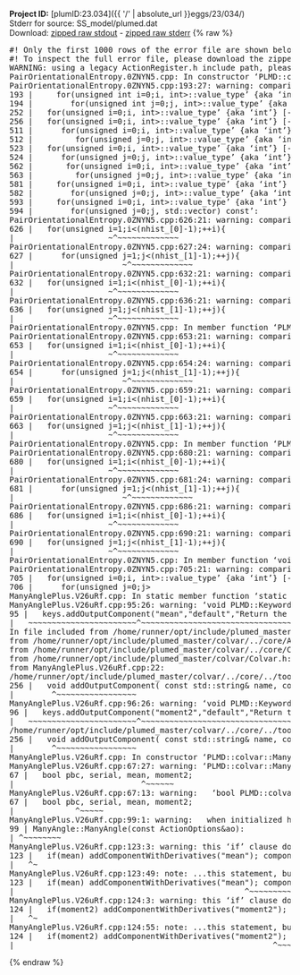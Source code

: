 **Project ID:** [plumID:23.034]({{ '/' | absolute_url }}eggs/23/034/)  
Stderr for source:  SS_model/plumed.dat   
Download: [zipped raw stdout](plumed.dat.plumed_master.stdout.txt.zip) - [zipped raw stderr](plumed.dat.plumed_master.stderr.txt.zip) 
{% raw %}
<pre>
#! Only the first 1000 rows of the error file are shown below
#! To inspect the full error file, please download the zipped raw stderr file above
WARNING: using a legacy ActionRegister.h include path, please use <<#include "core/ActionRegister.h">>
PairOrientationalEntropy.0ZNYN5.cpp: In constructor ‘PLMD::colvar::PairOrientationalEntropy::PairOrientationalEntropy(const PLMD::ActionOptions&)’:
PairOrientationalEntropy.0ZNYN5.cpp:193:27: warning: comparison of integer expressions of different signedness: ‘unsigned int’ and ‘__gnu_cxx::__alloc_traits<std::allocator<int>, int>::value_type’ {aka ‘int’} [-Wsign-compare]
193 |     for(unsigned int i=0;i<nhist_[0];i++) {
PairOrientationalEntropy.0ZNYN5.cpp:194:30: warning: comparison of integer expressions of different signedness: ‘unsigned int’ and ‘__gnu_cxx::__alloc_traits<std::allocator<int>, int>::value_type’ {aka ‘int’} [-Wsign-compare]
194 |        for(unsigned int j=0;j<nhist_[1];j++) {
PairOrientationalEntropy.0ZNYN5.cpp:252:21: warning: comparison of integer expressions of different signedness: ‘unsigned int’ and ‘__gnu_cxx::__alloc_traits<std::allocator<int>, int>::value_type’ {aka ‘int’} [-Wsign-compare]
252 |   for(unsigned i=0;i<nhist_[0];++i){
PairOrientationalEntropy.0ZNYN5.cpp:256:21: warning: comparison of integer expressions of different signedness: ‘unsigned int’ and ‘__gnu_cxx::__alloc_traits<std::allocator<int>, int>::value_type’ {aka ‘int’} [-Wsign-compare]
256 |   for(unsigned i=0;i<nhist_[1];++i){
PairOrientationalEntropy.0ZNYN5.cpp: In member function ‘virtual void PLMD::colvar::PairOrientationalEntropy::calculate()’:
PairOrientationalEntropy.0ZNYN5.cpp:511:24: warning: comparison of integer expressions of different signedness: ‘unsigned int’ and ‘__gnu_cxx::__alloc_traits<std::allocator<int>, int>::value_type’ {aka ‘int’} [-Wsign-compare]
511 |      for(unsigned i=0;i<nhist_[0];++i){
PairOrientationalEntropy.0ZNYN5.cpp:512:27: warning: comparison of integer expressions of different signedness: ‘unsigned int’ and ‘__gnu_cxx::__alloc_traits<std::allocator<int>, int>::value_type’ {aka ‘int’} [-Wsign-compare]
512 |         for(unsigned j=0;j<nhist_[1];++j){
PairOrientationalEntropy.0ZNYN5.cpp:523:21: warning: comparison of integer expressions of different signedness: ‘unsigned int’ and ‘__gnu_cxx::__alloc_traits<std::allocator<int>, int>::value_type’ {aka ‘int’} [-Wsign-compare]
523 |   for(unsigned i=0;i<nhist_[0];++i){
PairOrientationalEntropy.0ZNYN5.cpp:524:24: warning: comparison of integer expressions of different signedness: ‘unsigned int’ and ‘__gnu_cxx::__alloc_traits<std::allocator<int>, int>::value_type’ {aka ‘int’} [-Wsign-compare]
524 |      for(unsigned j=0;j<nhist_[1];++j){
PairOrientationalEntropy.0ZNYN5.cpp:562:25: warning: comparison of integer expressions of different signedness: ‘unsigned int’ and ‘__gnu_cxx::__alloc_traits<std::allocator<int>, int>::value_type’ {aka ‘int’} [-Wsign-compare]
562 |       for(unsigned i=0;i<nhist_[0];++i){
PairOrientationalEntropy.0ZNYN5.cpp:563:27: warning: comparison of integer expressions of different signedness: ‘unsigned int’ and ‘__gnu_cxx::__alloc_traits<std::allocator<int>, int>::value_type’ {aka ‘int’} [-Wsign-compare]
563 |         for(unsigned j=0;j<nhist_[1];++j){
PairOrientationalEntropy.0ZNYN5.cpp:581:23: warning: comparison of integer expressions of different signedness: ‘unsigned int’ and ‘__gnu_cxx::__alloc_traits<std::allocator<int>, int>::value_type’ {aka ‘int’} [-Wsign-compare]
581 |     for(unsigned i=0;i<nhist_[0];++i){
PairOrientationalEntropy.0ZNYN5.cpp:582:26: warning: comparison of integer expressions of different signedness: ‘unsigned int’ and ‘__gnu_cxx::__alloc_traits<std::allocator<int>, int>::value_type’ {aka ‘int’} [-Wsign-compare]
582 |        for(unsigned j=0;j<nhist_[1];++j){
PairOrientationalEntropy.0ZNYN5.cpp:593:23: warning: comparison of integer expressions of different signedness: ‘unsigned int’ and ‘__gnu_cxx::__alloc_traits<std::allocator<int>, int>::value_type’ {aka ‘int’} [-Wsign-compare]
593 |     for(unsigned i=0;i<nhist_[0];++i){
PairOrientationalEntropy.0ZNYN5.cpp:594:26: warning: comparison of integer expressions of different signedness: ‘unsigned int’ and ‘__gnu_cxx::__alloc_traits<std::allocator<int>, int>::value_type’ {aka ‘int’} [-Wsign-compare]
594 |        for(unsigned j=0;j<nhist_[1];++j){
PairOrientationalEntropy.0ZNYN5.cpp: In member function ‘double PLMD::colvar::PairOrientationalEntropy::integrate(PLMD::Matrix<double>, std::vector<double>) const’:
PairOrientationalEntropy.0ZNYN5.cpp:626:21: warning: comparison of integer expressions of different signedness: ‘unsigned int’ and ‘int’ [-Wsign-compare]
626 |   for(unsigned i=1;i<(nhist_[0]-1);++i){
|                    ~^~~~~~~~~~~~~~
PairOrientationalEntropy.0ZNYN5.cpp:627:24: warning: comparison of integer expressions of different signedness: ‘unsigned int’ and ‘int’ [-Wsign-compare]
627 |      for(unsigned j=1;j<(nhist_[1]-1);++j){
|                       ~^~~~~~~~~~~~~~
PairOrientationalEntropy.0ZNYN5.cpp:632:21: warning: comparison of integer expressions of different signedness: ‘unsigned int’ and ‘int’ [-Wsign-compare]
632 |   for(unsigned i=1;i<(nhist_[0]-1);++i){
|                    ~^~~~~~~~~~~~~~
PairOrientationalEntropy.0ZNYN5.cpp:636:21: warning: comparison of integer expressions of different signedness: ‘unsigned int’ and ‘int’ [-Wsign-compare]
636 |   for(unsigned j=1;j<(nhist_[1]-1);++j){
|                    ~^~~~~~~~~~~~~~
PairOrientationalEntropy.0ZNYN5.cpp: In member function ‘PLMD::Vector PLMD::colvar::PairOrientationalEntropy::integrate(PLMD::Matrix<PLMD::VectorGeneric<3> >, std::vector<double>) const’:
PairOrientationalEntropy.0ZNYN5.cpp:653:21: warning: comparison of integer expressions of different signedness: ‘unsigned int’ and ‘int’ [-Wsign-compare]
653 |   for(unsigned i=1;i<(nhist_[0]-1);++i){
|                    ~^~~~~~~~~~~~~~
PairOrientationalEntropy.0ZNYN5.cpp:654:24: warning: comparison of integer expressions of different signedness: ‘unsigned int’ and ‘int’ [-Wsign-compare]
654 |      for(unsigned j=1;j<(nhist_[1]-1);++j){
|                       ~^~~~~~~~~~~~~~
PairOrientationalEntropy.0ZNYN5.cpp:659:21: warning: comparison of integer expressions of different signedness: ‘unsigned int’ and ‘int’ [-Wsign-compare]
659 |   for(unsigned i=1;i<(nhist_[0]-1);++i){
|                    ~^~~~~~~~~~~~~~
PairOrientationalEntropy.0ZNYN5.cpp:663:21: warning: comparison of integer expressions of different signedness: ‘unsigned int’ and ‘int’ [-Wsign-compare]
663 |   for(unsigned j=1;j<(nhist_[1]-1);++j){
|                    ~^~~~~~~~~~~~~~
PairOrientationalEntropy.0ZNYN5.cpp: In member function ‘PLMD::Tensor PLMD::colvar::PairOrientationalEntropy::integrate(PLMD::Matrix<PLMD::TensorGeneric<3, 3> >, std::vector<double>) const’:
PairOrientationalEntropy.0ZNYN5.cpp:680:21: warning: comparison of integer expressions of different signedness: ‘unsigned int’ and ‘int’ [-Wsign-compare]
680 |   for(unsigned i=1;i<(nhist_[0]-1);++i){
|                    ~^~~~~~~~~~~~~~
PairOrientationalEntropy.0ZNYN5.cpp:681:24: warning: comparison of integer expressions of different signedness: ‘unsigned int’ and ‘int’ [-Wsign-compare]
681 |      for(unsigned j=1;j<(nhist_[1]-1);++j){
|                       ~^~~~~~~~~~~~~~
PairOrientationalEntropy.0ZNYN5.cpp:686:21: warning: comparison of integer expressions of different signedness: ‘unsigned int’ and ‘int’ [-Wsign-compare]
686 |   for(unsigned i=1;i<(nhist_[0]-1);++i){
|                    ~^~~~~~~~~~~~~~
PairOrientationalEntropy.0ZNYN5.cpp:690:21: warning: comparison of integer expressions of different signedness: ‘unsigned int’ and ‘int’ [-Wsign-compare]
690 |   for(unsigned j=1;j<(nhist_[1]-1);++j){
|                    ~^~~~~~~~~~~~~~
PairOrientationalEntropy.0ZNYN5.cpp: In member function ‘void PLMD::colvar::PairOrientationalEntropy::outputGofr(PLMD::Matrix<double>, const char*)’:
PairOrientationalEntropy.0ZNYN5.cpp:705:21: warning: comparison of integer expressions of different signedness: ‘unsigned int’ and ‘__gnu_cxx::__alloc_traits<std::allocator<int>, int>::value_type’ {aka ‘int’} [-Wsign-compare]
705 |   for(unsigned i=0;i<nhist_[0];++i){
PairOrientationalEntropy.0ZNYN5.cpp:706:24: warning: comparison of integer expressions of different signedness: ‘unsigned int’ and ‘__gnu_cxx::__alloc_traits<std::allocator<int>, int>::value_type’ {aka ‘int’} [-Wsign-compare]
706 |      for(unsigned j=0;j<nhist_[1];++j){
WARNING: using a legacy ActionRegister.h include path, please use <<#include "core/ActionRegister.h">>
ManyAnglePlus.V26uRf.cpp: In static member function ‘static void PLMD::colvar::ManyAngle::registerKeywords(PLMD::Keywords&)’:
ManyAnglePlus.V26uRf.cpp:95:26: warning: ‘void PLMD::Keywords::addOutputComponent(const std::string&, const std::string&, const std::string&)’ is deprecated: Use addOutputComponent with four argument and specify valid types for value from scalar/vector/matrix/grid [-Wdeprecated-declarations]
95 |   keys.addOutputComponent("mean","default","Return the 1st moment of angle variable"); //(Z)
|   ~~~~~~~~~~~~~~~~~~~~~~~^~~~~~~~~~~~~~~~~~~~~~~~~~~~~~~~~~~~~~~~~~~~~~~~~~~~~~~~~~~~
In file included from /home/runner/opt/include/plumed_master/colvar/../core/Action.h:27,
from /home/runner/opt/include/plumed_master/colvar/../core/ActionAtomistic.h:25,
from /home/runner/opt/include/plumed_master/colvar/../core/Colvar.h:25,
from /home/runner/opt/include/plumed_master/colvar/Colvar.h:24,
from ManyAnglePlus.V26uRf.cpp:22:
/home/runner/opt/include/plumed_master/colvar/../core/../tools/Keywords.h:256:8: note: declared here
256 |   void addOutputComponent( const std::string& name, const std::string& key, const std::string& descr );
|        ^~~~~~~~~~~~~~~~~~
ManyAnglePlus.V26uRf.cpp:96:26: warning: ‘void PLMD::Keywords::addOutputComponent(const std::string&, const std::string&, const std::string&)’ is deprecated: Use addOutputComponent with four argument and specify valid types for value from scalar/vector/matrix/grid [-Wdeprecated-declarations]
96 |   keys.addOutputComponent("moment2","default","Return the 2nd moment of angle variable"); //(Z)
|   ~~~~~~~~~~~~~~~~~~~~~~~^~~~~~~~~~~~~~~~~~~~~~~~~~~~~~~~~~~~~~~~~~~~~~~~~~~~~~~~~~~~~~~
/home/runner/opt/include/plumed_master/colvar/../core/../tools/Keywords.h:256:8: note: declared here
256 |   void addOutputComponent( const std::string& name, const std::string& key, const std::string& descr );
|        ^~~~~~~~~~~~~~~~~~
ManyAnglePlus.V26uRf.cpp: In constructor ‘PLMD::colvar::ManyAngle::ManyAngle(const PLMD::ActionOptions&)’:
ManyAnglePlus.V26uRf.cpp:67:27: warning: ‘PLMD::colvar::ManyAngle::moment2’ will be initialized after [-Wreorder]
67 |   bool pbc, serial, mean, moment2;
|                           ^~~~~~~
ManyAnglePlus.V26uRf.cpp:67:13: warning:   ‘bool PLMD::colvar::ManyAngle::serial’ [-Wreorder]
67 |   bool pbc, serial, mean, moment2;
|             ^~~~~~
ManyAnglePlus.V26uRf.cpp:99:1: warning:   when initialized here [-Wreorder]
99 | ManyAngle::ManyAngle(const ActionOptions&ao):
| ^~~~~~~~~
ManyAnglePlus.V26uRf.cpp:123:3: warning: this ‘if’ clause does not guard... [-Wmisleading-indentation]
123 |   if(mean) addComponentWithDerivatives("mean"); componentIsNotPeriodic("mean"); moments[0]=getPntrToComponent("mean"); // (Z)
|   ^~
ManyAnglePlus.V26uRf.cpp:123:49: note: ...this statement, but the latter is misleadingly indented as if it were guarded by the ‘if’
123 |   if(mean) addComponentWithDerivatives("mean"); componentIsNotPeriodic("mean"); moments[0]=getPntrToComponent("mean"); // (Z)
|                                                 ^~~~~~~~~~~~~~~~~~~~~~
ManyAnglePlus.V26uRf.cpp:124:3: warning: this ‘if’ clause does not guard... [-Wmisleading-indentation]
124 |   if(moment2) addComponentWithDerivatives("moment2"); componentIsNotPeriodic("moment2"); moments[1]=getPntrToComponent("moment2"); // (Z)
|   ^~
ManyAnglePlus.V26uRf.cpp:124:55: note: ...this statement, but the latter is misleadingly indented as if it were guarded by the ‘if’
124 |   if(moment2) addComponentWithDerivatives("moment2"); componentIsNotPeriodic("moment2"); moments[1]=getPntrToComponent("moment2"); // (Z)
|                                                       ^~~~~~~~~~~~~~~~~~~~~~
</pre>
{% endraw %}
